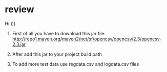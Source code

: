 review
======

Hi )))

1) First of all you have to download this jar file:
http://repo1.maven.org/maven2/net/sf/opencsv/opencsv/2.3/opencsv-2.3.jar

2) After add this jar to your project build path

3) To add more test data use regdata.csv and logdata.csv files
